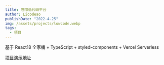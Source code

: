 ```yaml
---
title: 哩叩低代码平台
author: Licodeao
publishDate: "2022-4-25"
img: /assets/projects/lowcode.webp
tags:
  - 项目
---
```


基于 React18 全家桶 + TypeScript + styled-components + Vercel Serverless

[项目演示地址](https://lico-lowcode-template.vercel.app/)
